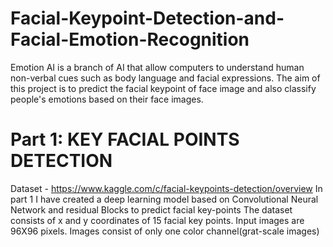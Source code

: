 # Facial-Keypoint-Detection-and-Facial-Emotion-Recognition
Emotion AI is a branch of AI that allow computers to understand human non-verbal cues such as body language and facial expressions.
The aim of this project is to predict the facial keypoint of face image and also classify people's emotions based on their face images.
# Part 1: KEY FACIAL POINTS DETECTION
Dataset - https://www.kaggle.com/c/facial-keypoints-detection/overview
In part 1 I have created a deep learning model based on Convolutional Neural Network and residual Blocks to predict facial key-points
The dataset consists of x and y coordinates of 15 facial key points.
Input images are 96X96 pixels.
Images consist of only one color channel(grat-scale images)
